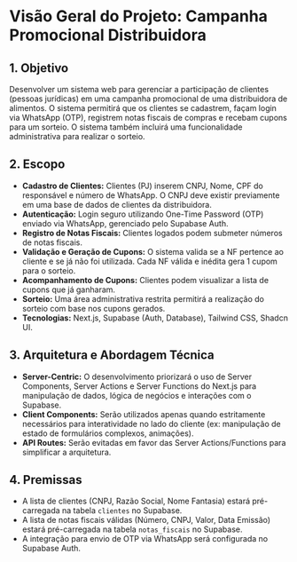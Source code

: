 # Visão Geral do Projeto: Campanha Promocional Distribuidora

## 1. Objetivo

Desenvolver um sistema web para gerenciar a participação de clientes (pessoas jurídicas) em uma campanha promocional de uma distribuidora de alimentos. O sistema permitirá que os clientes se cadastrem, façam login via WhatsApp (OTP), registrem notas fiscais de compras e recebam cupons para um sorteio. O sistema também incluirá uma funcionalidade administrativa para realizar o sorteio.

## 2. Escopo

- **Cadastro de Clientes:** Clientes (PJ) inserem CNPJ, Nome, CPF do responsável e número de WhatsApp. O CNPJ deve existir previamente em uma base de dados de clientes da distribuidora.
- **Autenticação:** Login seguro utilizando One-Time Password (OTP) enviado via WhatsApp, gerenciado pelo Supabase Auth.
- **Registro de Notas Fiscais:** Clientes logados podem submeter números de notas fiscais.
- **Validação e Geração de Cupons:** O sistema valida se a NF pertence ao cliente e se já não foi utilizada. Cada NF válida e inédita gera 1 cupom para o sorteio.
- **Acompanhamento de Cupons:** Clientes podem visualizar a lista de cupons que já ganharam.
- **Sorteio:** Uma área administrativa restrita permitirá a realização do sorteio com base nos cupons gerados.
- **Tecnologias:** Next.js, Supabase (Auth, Database), Tailwind CSS, Shadcn UI.

## 3. Arquitetura e Abordagem Técnica

- **Server-Centric:** O desenvolvimento priorizará o uso de Server Components, Server Actions e Server Functions do Next.js para manipulação de dados, lógica de negócios e interações com o Supabase.
- **Client Components:** Serão utilizados apenas quando estritamente necessários para interatividade no lado do cliente (ex: manipulação de estado de formulários complexos, animações).
- **API Routes:** Serão evitadas em favor das Server Actions/Functions para simplificar a arquitetura.

## 4. Premissas

- A lista de clientes (CNPJ, Razão Social, Nome Fantasia) estará pré-carregada na tabela `clientes` no Supabase.
- A lista de notas fiscais válidas (Número, CNPJ, Valor, Data Emissão) estará pré-carregada na tabela `notas_fiscais` no Supabase.
- A integração para envio de OTP via WhatsApp será configurada no Supabase Auth.
